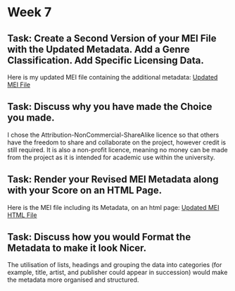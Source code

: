 # Week 7
## Task: Create a Second Version of your MEI File with the Updated Metadata. Add a Genre Classification. Add Specific Licensing Data.
Here is my updated MEI file containing the additional metadata: [Updated MEI File](SatisfiedTestXML7INFO.mei)
## Task: Discuss why you have made the Choice you made.
I chose the Attribution-NonCommercial-ShareAlike licence so that others have the freedom to share and collaborate on the project, however credit is still required. It is also a non-profit licence, meaning no money can be made from the project as it is intended for academic use within the university. 
## Task: Render your Revised MEI Metadata along with your Score on an HTML Page. 
Here is the MEI file including its Metadata, on an html page: [Updated MEI HTML File](metaRAW.html)
## Task: Discuss how you would Format the Metadata to make it look Nicer.
The utilisation of lists, headings and grouping the data into categories (for example, title, artist, and publisher could appear in succession) would make the metadata more organised and structured.
